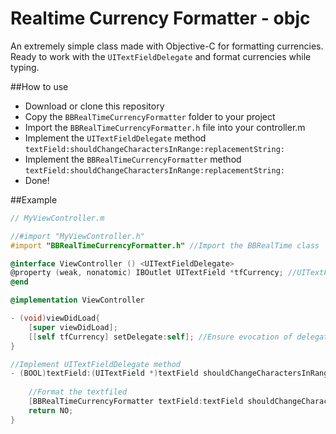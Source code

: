 # Realtime Currency Formatter - objc
An extremely simple class made with Objective-C for formatting currencies.
Ready to work with the `UITextFieldDelegate` and format currencies while typing.

##How to use
- Download or clone this repository
- Copy the `BBRealTimeCurrencyFormatter` folder to your project
- Import the `BBRealTimeCurrencyFormatter.h` file into your controller.m 
- Implement the `UITextFieldDelegate` method `textField:shouldChangeCharactersInRange:replacementString:`
- Implement the `BBRealTimeCurrencyFormatter` method `textField:shouldChangeCharactersInRange:replacementString:`
- Done!

##Example
```objective-c
// MyViewController.m

//#import "MyViewController.h"
#import "BBRealTimeCurrencyFormatter.h" //Import the BBRealTime class

@interface ViewController () <UITextFieldDelegate>
@property (weak, nonatomic) IBOutlet UITextField *tfCurrency; //UITextField that will receive the formatted string
@end

@implementation ViewController

- (void)viewDidLoad{
    [super viewDidLoad];
    [[self tfCurrency] setDelegate:self]; //Ensure evocation of delegate methods
}

//Implement UITextFieldDelegate method
- (BOOL)textField:(UITextField *)textField shouldChangeCharactersInRange:(NSRange)range replacementString:(NSString *)string{
    
    //Format the textfiled
    [BBRealTimeCurrencyFormatter textField:textField shouldChangeCharactersInRange:range replacementString:string];
    return NO;
}
```
